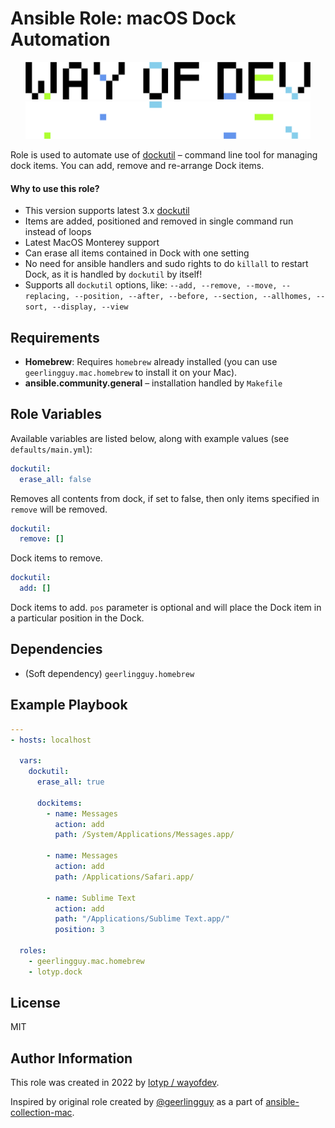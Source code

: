 # Ansible Role: macOS Dock Automation



<div align="center">
<img width="456" height="60" src="./assets/logo.gh-light-mode-only.png#gh-light-mode-only">
<img width="456" height="60" src="./assets/logo.gh-dark-mode-only.png#gh-dark-mode-only">
</div>





Role is used to automate use of [dockutil](https://github.com/kcrawford/dockutil) – command line tool for managing dock items. You can add, remove and re-arrange Dock items.

#### Why to use this role?

* This version supports latest 3.x [dockutil](https://github.com/kcrawford/dockutil)
* Items are added, positioned and removed in single command run instead of loops
* Latest MacOS Monterey support
* Can erase all items contained in Dock with one setting
* No need for ansible handlers and sudo rights to do `killall` to restart Dock, as it is handled by `dockutil` by itself!
* Supports all `dockutil` options, like:
`--add, --remove, --move, --replacing, --position, --after, --before, --section, --allhomes, --sort, --display, --view`



## Requirements

  - **Homebrew**: Requires `homebrew` already installed (you can use `geerlingguy.mac.homebrew` to install it on your Mac).
  - **ansible.community.general** – installation handled by `Makefile`



## Role Variables

Available variables are listed below, along with example values (see `defaults/main.yml`):

```yaml
dockutil:
  erase_all: false
```

Removes all contents from dock, if set to false, then only items specified in `remove` will be removed.

```yaml
dockutil:
  remove: []
```

Dock items to remove.

```yaml
dockutil:
  add: []
```

Dock items to add. `pos` parameter is optional and will place the Dock item in a particular position in the Dock.



## Dependencies

  - (Soft dependency) `geerlingguy.homebrew`



## Example Playbook

```yaml
---
- hosts: localhost

  vars:
    dockutil:
      erase_all: true

      dockitems:
        - name: Messages
          action: add
          path: /System/Applications/Messages.app/

        - name: Messages
          action: add
          path: /Applications/Safari.app/

        - name: Sublime Text
          action: add
          path: "/Applications/Sublime Text.app/"
          position: 3

  roles:
    - geerlingguy.mac.homebrew
    - lotyp.dock
```



## License

MIT



## Author Information

This role was created in 2022 by [lotyp / wayofdev](https://github.com/wayofdev).

Inspired by original role created by [@geerlingguy](https://github.com/geerlingguy) as a part of [ansible-collection-mac](https://github.com/geerlingguy/ansible-collection-mac).
